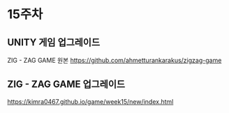 # 15주차
## UNITY 게임 업그레이드

ZIG - ZAG GAME 원본 https://github.com/ahmetturankarakus/zigzag-game

## 


## ZIG - ZAG GAME 업그레이드
https://kimra0467.github.io/game/week15/new/index.html
